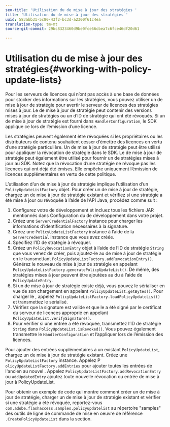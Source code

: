 ```yaml
---
seo-title: 'Utilisation du de mise à jour des stratégies '
title: 'Utilisation du de mise à jour des stratégies '
uuid: 583abb31-5c80-43f2-bc3d-a2300f61c4ea
translation-type: tm+mt
source-git-commit: 29bc8323460d9be0fce66cbea7c6fce46df20d61

---
```



# Utilisation du de mise à jour des stratégies{#working-with-policy-update-lists}

Pour les serveurs de licences qui n’ont pas accès à une base de données pour stocker des informations sur les stratégies, vous pouvez utiliser un de mise à jour de stratégie pour avertir le serveur de licences des stratégies mises à jour. Le de mise à jour de stratégie peut contenir des versions mises à jour de stratégies ou un d’ID de stratégie qui ont été révoqués. Si un de mise à jour de stratégie est fourni dans `HandlerConfiguration`, le SDK applique ce  lors de l’émission d’une licence.

Les stratégies peuvent également être révoquées si les propriétaires ou les distributeurs de contenu souhaitent cesser d’émettre des licences en vertu d’une stratégie particulière. Un de mise à jour de stratégie peut être utilisé pour appliquer la révocation de stratégie dans le SDK. Le de mise à jour de stratégie peut également être utilisé pour fournir un de stratégies mises à jour au SDK. Notez que la révocation d’une stratégie ne révoque pas les licences qui ont déjà été émises. Elle empêche uniquement l’émission de licences supplémentaires en vertu de cette politique.

L’utilisation d’un de mise à jour de stratégie implique l’utilisation d’un `PolicyUpdateListFactory` objet. Pour créer un  de mise à jour de stratégie, chargez un de mise à jour de stratégie existant et vérifiez si une stratégie a été mise à jour ou révoquée à l’aide de l’API Java, procédez comme suit :

1. Configurez votre  de développement   et incluez tous les fichiers JAR mentionnés dans Configuration du de développement  dans votre projet.
1. Créez une `ServerCredentialFactory` instance pour charger les informations d’identification nécessaires à la signature.
1. Créez une `PolicyUpdateListFactory` instance à l’aide de la `ServerCredential` instance que vous avez créée.
1. Spécifiez l’ID de stratégie à révoquer.
1. Créez un `PolicyRevocationEntry` objet à l’aide de l’ID de stratégie `String` que vous venez de créer, puis ajoutez-le au de mise à jour de stratégie en le transmettant `PolicyUpdateListFactory.addRevocationEntry()`. Générez le nouveau de mise à jour de stratégie en appelant `PolicyUpdateListFactory.generatePolicyUpdateList()`. De même, des stratégies mises à jour peuvent être ajoutées au  du à l’aide de `PolicyUpdateEntry`.
1. Si un de mise à jour de stratégie existe déjà, vous pouvez le sérialiser en vue de son chargement en appelant `PolicyUpdateList.getBytes()`. Pour charger le , appelez `PolicyUpdateListFactory.loadPolicyUpdateList()` et transmettez le sérialisé.
1. Vérifiez que la signature est valide et que le  a été signé par le certificat du serveur de licences approprié en appelant `PolicyUpdateList.verifySignature()`.
1. Pour vérifier si une entrée a été révoquée, transmettez l’ID de stratégie `String` dans `PolicyUpdateList.isRevoked()`. Vous pouvez également transmettre le  `HandlerConfiguration` et l’appliquer lors de l’émission des licences.

Pour ajouter des entrées supplémentaires à un existant `PolicyUpdateList`, chargez un  de mise à jour de stratégie existant. Créez une `PolicyUpdateListFactory` instance. Appelez P `olicyUpdateListFactory.addEntries` pour ajouter toutes les entrées de l&#39;ancien au nouvel . Appelez `PolicyUpdateListFactory.addRevocationEntry` ou `addUpdatedEntry` ajoutez toute nouvelle révocation ou entrée de mise à jour à PolicyUpdateList.

Pour obtenir un exemple de code qui montre comment créer un de mise à jour de stratégie, charger un de mise à jour de stratégie existant et vérifier si une stratégie a été révoquée, reportez-vous `com.adobe.flashaccess.samples.policyupdatelist` au répertoire &quot;samples&quot; des outils de ligne de commande de mise en oeuvre de référence `.CreatePolicyUpdateList` dans la section.
